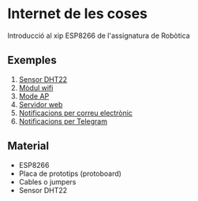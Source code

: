 # Internet de les coses
Introducció al xip ESP8266 de l'assignatura de Robòtica

## Exemples

1. [Sensor DHT22](/Sensor_DHT22)
2. [Mòdul wifi](/Llibreria_WiFi)
3. [Mode AP](/Creacio_xarxa_WiFi)
4. [Servidor web](/Servidor_web)
5. [Notificacions per correu electrònic](/Notificacions_email)
6. [Notificacions per Telegram](/Notificacions_TelegramBot)

## Material
* ESP8266
* Placa de prototips (protoboard)
* Cables o jumpers
* Sensor DHT22
